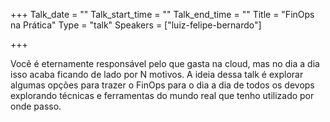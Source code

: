 
+++
Talk_date = ""
Talk_start_time = ""
Talk_end_time = ""
Title = "FinOps na Prática"
Type = "talk"
Speakers = ["luiz-felipe-bernardo"]

+++

Você é eternamente responsável pelo que gasta na cloud, mas no dia a dia isso acaba ficando de lado por N motivos. A ideia dessa talk é explorar algumas opções para trazer o FinOps para o dia a dia de todos os devops explorando técnicas e ferramentas do mundo real que tenho utilizado por onde passo.